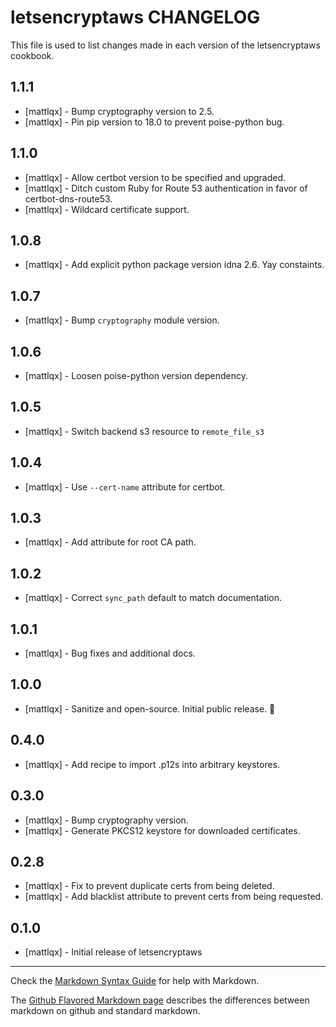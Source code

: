 # letsencryptaws CHANGELOG

This file is used to list changes made in each version of the letsencryptaws cookbook.

## 1.1.1
- [mattlqx] - Bump cryptography version to 2.5.
- [mattlqx] - Pin pip version to 18.0 to prevent poise-python bug.

## 1.1.0
- [mattlqx] - Allow certbot version to be specified and upgraded.
- [mattlqx] - Ditch custom Ruby for Route 53 authentication in favor of certbot-dns-route53.
- [mattlqx] - Wildcard certificate support.

## 1.0.8
- [mattlqx] - Add explicit python package version idna 2.6. Yay constaints.

## 1.0.7
- [mattlqx] - Bump `cryptography` module version.

## 1.0.6
- [mattlqx] - Loosen poise-python version dependency.

## 1.0.5
- [mattlqx] - Switch backend s3 resource to `remote_file_s3`

## 1.0.4
- [mattlqx] - Use `--cert-name` attribute for certbot.

## 1.0.3
- [mattlqx] - Add attribute for root CA path.

## 1.0.2
- [mattlqx] - Correct `sync_path` default to match documentation.

## 1.0.1
- [mattlqx] - Bug fixes and additional docs.

## 1.0.0
- [mattlqx] - Sanitize and open-source. Initial public release. 🎉

## 0.4.0
- [mattlqx] - Add recipe to import .p12s into arbitrary keystores.

## 0.3.0
- [mattlqx] - Bump cryptography version.
- [mattlqx] - Generate PKCS12 keystore for downloaded certificates.

## 0.2.8
- [mattlqx] - Fix to prevent duplicate certs from being deleted.
- [mattlqx] - Add blacklist attribute to prevent certs from being requested.

## 0.1.0
- [mattlqx] - Initial release of letsencryptaws

- - -
Check the [Markdown Syntax Guide](http://daringfireball.net/projects/markdown/syntax) for help with Markdown.

The [Github Flavored Markdown page](http://github.github.com/github-flavored-markdown/) describes the differences between markdown on github and standard markdown.
